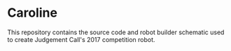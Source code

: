 # Caroline

This repository contains the source code and robot builder schematic used to create Judgement Call's 2017 competition robot.